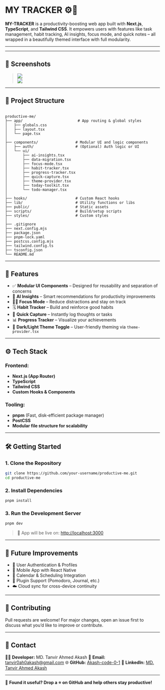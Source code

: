 
# MY TRACKER ⚙️🧠  

**MY-TRACKER** is a productivity-boosting web app built with **Next.js**, **TypeScript**, and **Tailwind CSS**. It empowers users with features like task management, habit tracking, AI insights, focus mode, and quick notes – all wrapped in a beautifully themed interface with full modularity.

---

---

## 📸 Screenshots  

> ![](https://link.to/screenshot1.png)  
> ![](https://link.to/screenshot2.png)  

---

## 📂 Project Structure  

```

productive-me/
├── app/                         # App routing & global styles
│   ├── globals.css
│   ├── layout.tsx
│   └── page.tsx
│
├── components/                 # Modular UI and logic components
│   ├── auth/                   # (Optional) Auth logic or UI
│   └── ui/
│       ├── ai-insights.tsx
│       ├── data-migration.tsx
│       ├── focus-mode.tsx
│       ├── habit-tracker.tsx
│       ├── progress-tracker.tsx
│       ├── quick-capture.tsx
│       ├── theme-provider.tsx
│       ├── today-toolkit.tsx
│       └── todo-manager.tsx
│
├── hooks/                      # Custom React hooks
├── lib/                        # Utility functions or libs
├── public/                     # Static assets
├── scripts/                    # Build/setup scripts
├── styles/                     # Custom styles
│
├── .gitignore
├── next.config.mjs
├── package.json
├── pnpm-lock.yaml
├── postcss.config.mjs
├── tailwind.config.ts
├── tsconfig.json
└── README.md

````

---

## 🚀 Features  

- ✅ **Modular UI Components** – Designed for reusability and separation of concerns  
- 🧠 **AI Insights** – Smart recommendations for productivity improvements  
- 🧘‍♂️ **Focus Mode** – Reduce distractions and stay on track  
- 🗓️ **Habit Tracker** – Build and reinforce good habits  
- 📝 **Quick Capture** – Instantly log thoughts or tasks  
- 📊 **Progress Tracker** – Visualize your achievements  
- 🌈 **Dark/Light Theme Toggle** – User-friendly theming via `theme-provider.tsx`  

---

## ⚙️ Tech Stack  

### Frontend:  
- **Next.js (App Router)**  
- **TypeScript**  
- **Tailwind CSS**  
- **Custom Hooks & Components**  

### Tooling:  
- **pnpm** (Fast, disk-efficient package manager)  
- **PostCSS**  
- **Modular file structure for scalability**  

---

## 🛠️ Getting Started  

### 1. Clone the Repository  

```bash
git clone https://github.com/your-username/productive-me.git
cd productive-me
````

### 2. Install Dependencies

```bash
pnpm install
```

### 3. Run the Development Server

```bash
pnpm dev
```

> 🚀 App will be live on: [http://localhost:3000](http://localhost:3000)

---

## 🧠 Future Improvements

* 🔐 User Authentication & Profiles
* 📱 Mobile App with React Native
* 📅 Calendar & Scheduling Integration
* 🧩 Plugin Support (Pomodoro, Journal, etc.)
* ☁️ Cloud sync for cross-device continuity

---

## 🤝 Contributing

Pull requests are welcome!
For major changes, open an issue first to discuss what you’d like to improve or contribute.

---

## 💌 Contact

👨‍💻 **Developer:** MD. Tanvir Ahmed Akash
📧 **Email:** [tanvir0ah0akash@gmail.com](mailto:tanvir0ah0akash@gmail.com)
🌐 **GitHub:** [Akash-code-0-1](https://github.com/Akash-code-0-1)
💼 **LinkedIn:** [MD. Tanvir Ahmed Akash](https://www.linkedin.com/in/md-tanvir-ahmed-akash-8ba50b2b9/)

---

🌟 **Found it useful? Drop a ⭐ on GitHub and help others stay productive!**

